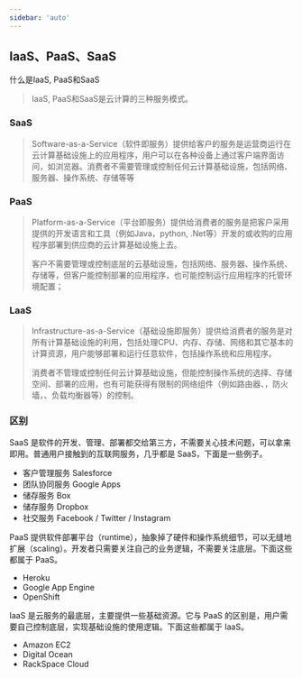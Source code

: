 ```yaml
---
sidebar: 'auto'
---
```


## IaaS、PaaS、SaaS
什么是IaaS, PaaS和SaaS
> IaaS, PaaS和SaaS是云计算的三种服务模式。

### SaaS

> Software-as-a-Service（软件即服务）提供给客户的服务是运营商运行在云计算基础设施上的应用程序，用户可以在各种设备上通过客户端界面访问，如浏览器。消费者不需要管理或控制任何云计算基础设施，包括网络、服务器、操作系统、存储等等

### PaaS

> Platform-as-a-Service（平台即服务）提供给消费者的服务是把客户采用提供的开发语言和工具（例如Java，python, .Net等）开发的或收购的应用程序部署到供应商的云计算基础设施上去。
> 
> 客户不需要管理或控制底层的云基础设施，包括网络、服务器、操作系统、存储等，但客户能控制部署的应用程序，也可能控制运行应用程序的托管环境配置；

### LaaS

> Infrastructure-as-a-Service（基础设施即服务）提供给消费者的服务是对所有计算基础设施的利用，包括处理CPU、内存、存储、网络和其它基本的计算资源，用户能够部署和运行任意软件，包括操作系统和应用程序。
>
> 消费者不管理或控制任何云计算基础设施，但能控制操作系统的选择、存储空间、部署的应用，也有可能获得有限制的网络组件（例如路由器、，防火墙，、负载均衡器等）的控制。

### 区别

SaaS 是软件的开发、管理、部署都交给第三方，不需要关心技术问题，可以拿来即用。普通用户接触到的互联网服务，几乎都是 SaaS，下面是一些例子。
* 客户管理服务 Salesforce
* 团队协同服务 Google Apps
* 储存服务 Box
* 储存服务 Dropbox
* 社交服务 Facebook / Twitter / Instagram

PaaS 提供软件部署平台（runtime），抽象掉了硬件和操作系统细节，可以无缝地扩展（scaling）。开发者只需要关注自己的业务逻辑，不需要关注底层。下面这些都属于 PaaS。
* Heroku
* Google App Engine
* OpenShift

IaaS 是云服务的最底层，主要提供一些基础资源。它与 PaaS 的区别是，用户需要自己控制底层，实现基础设施的使用逻辑。下面这些都属于 IaaS。
* Amazon EC2
* Digital Ocean
* RackSpace Cloud
